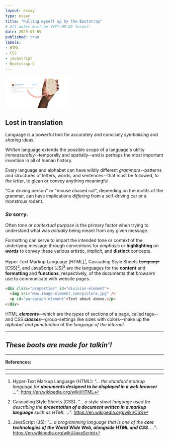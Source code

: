 ```yaml
---
layout: essay
type: essay
title: "Pulling myself up by the Bootstrap"
# All dates must be YYYY-MM-DD format!
date: 2023-05-09
published: true
labels:
- HTML
- CSS
- javascript
- Bootstrap-5
---
```


<img width="40%" class="float-start" src="../img/uiframeworks-e37/text-to-tablet.jpg" alt="Picture of a text-message translated to cuneiform and written onto a clay tablet">

## Lost in translation

Language is a powerful tool for accurately and concisely *symbolising* and *sharing* ideas.

*Written* language extends the possible scope of a language's utility *immeasurably*--temporally and spatially--and is perhaps the most important invention in all of human history.

Every language and alphabet can have wildly different *grammars*--patterns and structures of letters, words, and sentences--that must be followed, *to the letter*, to glean or convey anything meaningful.

"Car driving person" or "mouse chased cat", depending on the motifs of the grammar, can have implications *differing* from a self-driving car or a monstrous rodent.

### *So* sorry.

Often *tone* or *contextual purpose* is the primary factor when trying to understand what was *actually* being meant from any given message.

Formatting can serve to impart the intended tone or context of the underlying message through conventions for *emphasis* or **highlighting** on ***words*** to convey these various artistic, *implicit*, and **distinct** concepts.

Hyper-Text Markup Language [HTML][^html], Cascading Style Sheets ~~Language~~ [CSS][^css], and JavaScript [JS][^javascript] are the languages for the **content** and **formatting** and **functions**, respectively, of the documents that *browsers* use to communicate with website *pages*.

```html
<div class="properties" id="division-element">
  <img src="www.image-element.com/picture.jpg" />
  <p id="paragraph-element">Text about above.</p>
</div>
```

HTML ***elements***--which are the *types* of sections of a page, called tags--and CSS ***classes***--group-settings like sizes with colors--make up the *alphabet and punctuation* of the *language of the internet*.

---
## *These boots are made for talkin'!*



---
**References:**

[^html]: Hyper-Text Markup Language (HTML): *"... the standard markup language for **documents designed to be displayed in a web browser** ..."*: <https://en.wikipedia.org/wiki/HTML>

[^css]: Cascading Style Sheets (CSS): *"... a style sheet language used for describing the **presentation of a document written in a markup language** such as HTML ..."*: <https://en.wikipedia.org/wiki/CSS>

[^javascript]: JavaScript (JS): *"... a programming language that is one of the **core technologies of the World Wide Web, alongside HTML and CSS**. ..."*: <https://en.wikipedia.org/wiki/JavaScript>

---
